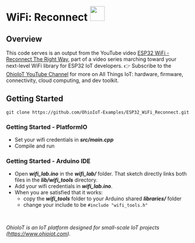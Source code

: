 # WiFi: Reconnect <img src="https://www.ohioiot.com/images/logo.jpg" width=40px >


## Overview
This code serves is an output from the YouTube video [ESP32 WiFi - Reconnect The Right Way](https://youtu.be/Ie_zWN5bujE), part of a video series marching toward your next-level WiFi library for ESP32 IoT developers.  👉 Subscribe to the [OhioIoT YouTube Channel](https://www.youtube.com/@OhioIoT?sub_confirmation=1) for more on All Things IoT: hardware, firmware, connectivity, cloud computing, and dev toolkit.



## Getting Started
```
git clone https://github.com/OhioIoT-Examples/ESP32_WiFi_Reconnect.git
```


### Getting Started - PlatformIO
- Set your wifi credentials in ***src/main.cpp***
- Compile and run


### Getting Started - Arduino IDE 
- Open ***wifi_lab.ino*** in the ***wifi_lab/*** folder.  That sketch directly links both files in the ***lib/wifi_tools*** directory. 
- Add your wifi credentials in ***wifi_lab.ino***.
- When you are satisfied that it works:
  - copy the ***wifi_tools*** folder to your Arduino shared ***libraries/*** folder
  - change your include to be `#include "wifi_tools.h"`


<br>


*OhioIoT is an IoT platform designed for small-scale IoT projects (https://www.ohioiot.com).*
